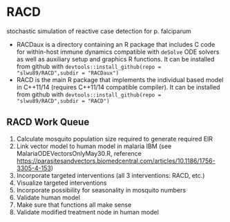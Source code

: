 # RACD
stochastic simulation of reactive case detection for p. falciparum

* RACDaux is a directory containing an R package that includes C code for within-host immune dynamics compatible with `deSolve` ODE solvers as well as auxiliary setup and graphics R functions. It can be installed from github with `devtools::install_github(repo = "slwu89/RACD",subdir = "RACDaux")`
* RACD is the main R package that implements the individual based model in C++11/14 (requires C++11/14 compatible compiler). It can be installed from github with `devtools::install_github(repo = "slwu89/RACD",subdir = "RACD")`

## RACD Work Queue
1. Calculate mosquito population size required to generate required EIR
2. Link vector model to human model in malaria IBM (see MalariaODEVectorsOnlyMay30.R, reference https://parasitesandvectors.biomedcentral.com/articles/10.1186/1756-3305-4-153)
3. Incorporate targeted interventions (all 3 interventions: RACD, etc.)
4. Visualize targeted interventions
5. Incorporate possibility for seasonality in mosquito numbers
6. Validate human model
7. Make sure that functions all make sense
8. Validate modified treatment node in human model
